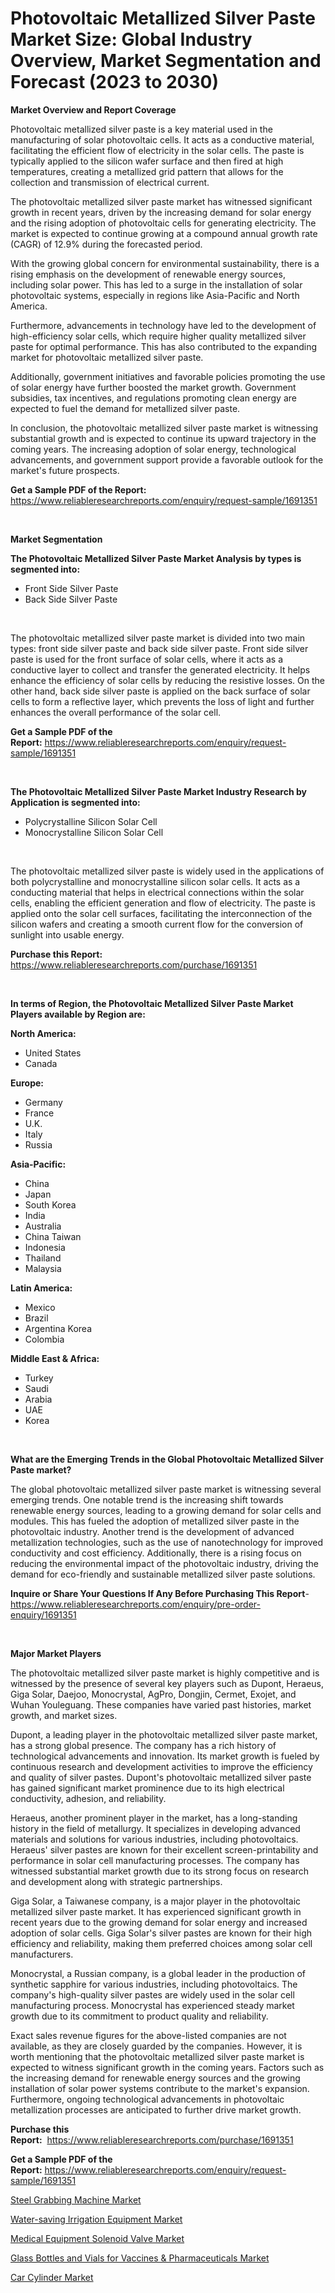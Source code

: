<p><h1>Photovoltaic Metallized Silver Paste Market Size: Global Industry Overview, Market Segmentation and Forecast (2023 to 2030)</h1></p><p><strong>Market Overview and Report Coverage</strong></p>
<p><p>Photovoltaic metallized silver paste is a key material used in the manufacturing of solar photovoltaic cells. It acts as a conductive material, facilitating the efficient flow of electricity in the solar cells. The paste is typically applied to the silicon wafer surface and then fired at high temperatures, creating a metallized grid pattern that allows for the collection and transmission of electrical current.</p><p>The photovoltaic metallized silver paste market has witnessed significant growth in recent years, driven by the increasing demand for solar energy and the rising adoption of photovoltaic cells for generating electricity. The market is expected to continue growing at a compound annual growth rate (CAGR) of 12.9% during the forecasted period.</p><p>With the growing global concern for environmental sustainability, there is a rising emphasis on the development of renewable energy sources, including solar power. This has led to a surge in the installation of solar photovoltaic systems, especially in regions like Asia-Pacific and North America.</p><p>Furthermore, advancements in technology have led to the development of high-efficiency solar cells, which require higher quality metallized silver paste for optimal performance. This has also contributed to the expanding market for photovoltaic metallized silver paste.</p><p>Additionally, government initiatives and favorable policies promoting the use of solar energy have further boosted the market growth. Government subsidies, tax incentives, and regulations promoting clean energy are expected to fuel the demand for metallized silver paste.</p><p>In conclusion, the photovoltaic metallized silver paste market is witnessing substantial growth and is expected to continue its upward trajectory in the coming years. The increasing adoption of solar energy, technological advancements, and government support provide a favorable outlook for the market's future prospects.</p></p>
<p><strong>Get a Sample PDF of the Report:</strong> <a href="https://www.reliableresearchreports.com/enquiry/request-sample/1691351">https://www.reliableresearchreports.com/enquiry/request-sample/1691351</a></p>
<p>&nbsp;</p>
<p><strong>Market Segmentation</strong></p>
<p><strong>The Photovoltaic Metallized Silver Paste Market Analysis by types is segmented into:</strong></p>
<p><ul><li>Front Side Silver Paste</li><li>Back Side Silver Paste</li></ul></p>
<p>&nbsp;</p>
<p><p>The photovoltaic metallized silver paste market is divided into two main types: front side silver paste and back side silver paste.  Front side silver paste is used for the front surface of solar cells, where it acts as a conductive layer to collect and transfer the generated electricity. It helps enhance the efficiency of solar cells by reducing the resistive losses. On the other hand, back side silver paste is applied on the back surface of solar cells to form a reflective layer, which prevents the loss of light and further enhances the overall performance of the solar cell.</p></p>
<p><strong>Get a Sample PDF of the Report:</strong>&nbsp;<a href="https://www.reliableresearchreports.com/enquiry/request-sample/1691351">https://www.reliableresearchreports.com/enquiry/request-sample/1691351</a></p>
<p>&nbsp;</p>
<p><strong>The Photovoltaic Metallized Silver Paste Market Industry Research by Application is segmented into:</strong></p>
<p><ul><li>Polycrystalline Silicon Solar Cell</li><li>Monocrystalline Silicon Solar Cell</li></ul></p>
<p>&nbsp;</p>
<p><p>The photovoltaic metallized silver paste is widely used in the applications of both polycrystalline and monocrystalline silicon solar cells. It acts as a conducting material that helps in electrical connections within the solar cells, enabling the efficient generation and flow of electricity. The paste is applied onto the solar cell surfaces, facilitating the interconnection of the silicon wafers and creating a smooth current flow for the conversion of sunlight into usable energy.</p></p>
<p><strong>Purchase this Report:</strong>&nbsp; <a href="https://www.reliableresearchreports.com/purchase/1691351">https://www.reliableresearchreports.com/purchase/1691351</a></p>
<p>&nbsp;</p>
<p><strong>In terms of Region, the Photovoltaic Metallized Silver Paste Market Players available by Region are:</strong></p>
<p>
    <p> <strong> North America: </strong>
        <ul>
            <li>United States</li>
            <li>Canada</li>
        </ul>
        </p> 
    <p> <strong> Europe: </strong>
        <ul>
            <li>Germany</li>
            <li>France</li>
            <li>U.K.</li>
            <li>Italy</li>
            <li>Russia</li>
        </ul>
        </p> 
    <p> <strong> Asia-Pacific: </strong>
        <ul>
            <li>China</li>
            <li>Japan</li>
            <li>South Korea</li>
            <li>India</li>
            <li>Australia</li>
            <li>China Taiwan</li>
            <li>Indonesia</li>
            <li>Thailand</li>
            <li>Malaysia</li>
        </ul>
        </p> 
    <p> <strong> Latin America: </strong>
        <ul>
            <li>Mexico</li>
            <li>Brazil</li>
            <li>Argentina Korea</li>
            <li>Colombia</li>
        </ul>
        </p> 
    <p> <strong> Middle East & Africa: </strong>
        <ul>
            <li>Turkey</li>
            <li>Saudi</li>
            <li>Arabia</li>
            <li>UAE</li>
            <li>Korea</li>
        </ul>
    </p>
    </p>
<p>&nbsp;</p>
<p><strong>What are the Emerging Trends in the Global Photovoltaic Metallized Silver Paste market?</strong></p>
<p><p>The global photovoltaic metallized silver paste market is witnessing several emerging trends. One notable trend is the increasing shift towards renewable energy sources, leading to a growing demand for solar cells and modules. This has fueled the adoption of metallized silver paste in the photovoltaic industry. Another trend is the development of advanced metallization technologies, such as the use of nanotechnology for improved conductivity and cost efficiency. Additionally, there is a rising focus on reducing the environmental impact of the photovoltaic industry, driving the demand for eco-friendly and sustainable metallized silver paste solutions.</p></p>
<p><strong>Inquire or Share Your Questions If Any Before Purchasing This Report</strong>- <a href="https://www.reliableresearchreports.com/enquiry/pre-order-enquiry/1691351">https://www.reliableresearchreports.com/enquiry/pre-order-enquiry/1691351</a></p>
<p>&nbsp;</p>
<p><strong>Major Market Players</strong></p>
<p><p>The photovoltaic metallized silver paste market is highly competitive and is witnessed by the presence of several key players such as Dupont, Heraeus, Giga Solar, Daejoo, Monocrystal, AgPro, Dongjin, Cermet, Exojet, and Wuhan Youleguang. These companies have varied past histories, market growth, and market sizes. </p><p>Dupont, a leading player in the photovoltaic metallized silver paste market, has a strong global presence. The company has a rich history of technological advancements and innovation. Its market growth is fueled by continuous research and development activities to improve the efficiency and quality of silver pastes. Dupont's photovoltaic metallized silver paste has gained significant market prominence due to its high electrical conductivity, adhesion, and reliability.</p><p>Heraeus, another prominent player in the market, has a long-standing history in the field of metallurgy. It specializes in developing advanced materials and solutions for various industries, including photovoltaics. Heraeus' silver pastes are known for their excellent screen-printability and performance in solar cell manufacturing processes. The company has witnessed substantial market growth due to its strong focus on research and development along with strategic partnerships.</p><p>Giga Solar, a Taiwanese company, is a major player in the photovoltaic metallized silver paste market. It has experienced significant growth in recent years due to the growing demand for solar energy and increased adoption of solar cells. Giga Solar's silver pastes are known for their high efficiency and reliability, making them preferred choices among solar cell manufacturers.</p><p>Monocrystal, a Russian company, is a global leader in the production of synthetic sapphire for various industries, including photovoltaics. The company's high-quality silver pastes are widely used in the solar cell manufacturing process. Monocrystal has experienced steady market growth due to its commitment to product quality and reliability.</p><p>Exact sales revenue figures for the above-listed companies are not available, as they are closely guarded by the companies. However, it is worth mentioning that the photovoltaic metallized silver paste market is expected to witness significant growth in the coming years. Factors such as the increasing demand for renewable energy sources and the growing installation of solar power systems contribute to the market's expansion. Furthermore, ongoing technological advancements in photovoltaic metallization processes are anticipated to further drive market growth.</p></p>
<p><strong>Purchase this Report:</strong>&nbsp;&nbsp;<a href="https://www.reliableresearchreports.com/purchase/1691351">https://www.reliableresearchreports.com/purchase/1691351</a></p>
<p></p>
<p><strong>Get a Sample PDF of the Report:</strong>&nbsp;<a href="https://www.reliableresearchreports.com/enquiry/request-sample/1691351">https://www.reliableresearchreports.com/enquiry/request-sample/1691351</a></p>
<p><p><a href="https://www.linkedin.com/pulse/steel-grabbing-machine-market-size-share-amp-trends-analysis/">Steel Grabbing Machine Market</a></p><p><a href="https://www.linkedin.com/pulse/water-saving-irrigation-equipment-market-size-share-amp-vl5rc/">Water-saving Irrigation Equipment Market</a></p><p><a href="https://medium.com/@myrticecole/medical-equipment-solenoid-valve-market-insights-into-market-cagr-market-trends-and-growth-5ad04dbda2b2">Medical Equipment Solenoid Valve Market</a></p><p><a href="https://medium.com/@zoeyleannon2023/glass-bottles-and-vials-for-vaccines-pharmaceuticals-market-comprehensive-assessment-by-type-2cc57e1ea40c">Glass Bottles and Vials for Vaccines & Pharmaceuticals Market</a></p><p><a href="https://www.linkedin.com/pulse/car-cylinder-market-size-growth-forecast-from-2023-h7olf/">Car Cylinder Market</a></p></p>